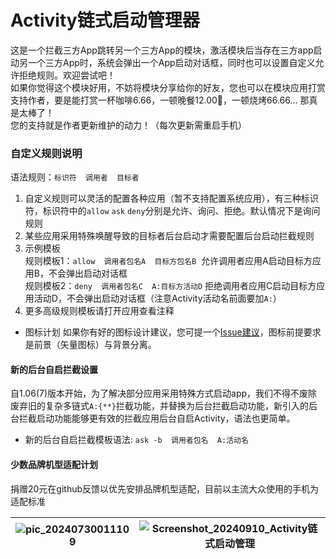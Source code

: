 # Activity链式启动管理器
这是一个拦截三方App跳转另一个三方App的模块，激活模块后当存在三方app启动另一个三方App时，系统会弹出一个App启动对话框，同时也可以设置自定义允许拒绝规则。欢迎尝试吧！  
如果你觉得这个模块好用，不妨将模块分享给你的好友，您也可以在模块应用打赏支持作者，要是能打赏一杯咖啡6.66，一顿晚餐12.00🍯，一顿烧烤66.66... 那真是太棒了！  
您的支持就是作者更新维护的动力！（每次更新需重启手机）  

### 自定义规则说明
语法规则：`标识符  调用者  目标者`  
1. 自定义规则可以灵活的配置各种应用（暂不支持配置系统应用），有三种标识符，标识符中的`allow` `ask` `deny`分别是允许、询问、拒绝。默认情况下是询问规则  
2. 某些应用采用特殊唤醒导致的目标者后台启动才需要配置后台启动拦截规则
3. 示例模板  
规则模板1：`allow  调用者包名A  目标方包名B` &nbsp;允许调用者应用A启动目标方应用B，不会弹出启动对话框  
规则模板2：`deny  调用者包名C  A:目标方活动D`&nbsp;拒绝调用者应用C启动目标方应用活动D，不会弹出启动对话框（注意Activity活动名前面要加`A:`）  
4. 更多高级规则模板请打开应用查看注释  

- 图标计划 如果你有好的图标设计建议，您可提一个[Issue建议](https://github.com/Xposed-Modules-Repo/com.alphi.actvityopenmanager/issues)，图标前提要求是前景（矢量图标）与背景分离。

#### 新的后台自启拦截设置
自1.06(7)版本开始，为了解决部分应用采用特殊方式启动app，我们不得不废除废弃旧的复杂多链式`A:{**}`拦截功能，并替换为后台拦截启动功能，新引入的后台拦截启动功能能够更有效的拦截应用后台自启Activity，语法也更简单。  
- 新的后台自启拦截模板语法: `ask -b  调用者包名  A:活动名`

#### 少数品牌机型适配计划
捐赠20元在github反馈以优先安排品牌机型适配，目前以主流大众使用的手机为适配标准

|![pic_20240730011109](https://github.com/user-attachments/assets/6c49a861-8faf-4fa7-be59-cddabc0d941c)|![Screenshot_20240910_Activity链式启动管理](https://github.com/user-attachments/assets/b040fc11-623b-45c0-b100-cfa8b7e07c7d)|
|:---:|:---:|
